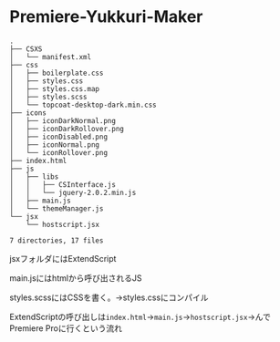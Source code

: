# Premiere-Yukkuri-Maker

```
.
├── CSXS
│   └── manifest.xml
├── css
│   ├── boilerplate.css
│   ├── styles.css
│   ├── styles.css.map
│   ├── styles.scss
│   └── topcoat-desktop-dark.min.css
├── icons
│   ├── iconDarkNormal.png
│   ├── iconDarkRollover.png
│   ├── iconDisabled.png
│   ├── iconNormal.png
│   └── iconRollover.png
├── index.html
├── js
│   ├── libs
│   │   ├── CSInterface.js
│   │   └── jquery-2.0.2.min.js
│   ├── main.js
│   └── themeManager.js
└── jsx
    └── hostscript.jsx

7 directories, 17 files

```

jsxフォルダにはExtendScript

main.jsにはhtmlから呼び出されるJS

styles.scssにはCSSを書く。→styles.cssにコンパイル

ExtendScriptの呼び出しは`index.html`→`main.js`→`hostscript.jsx`→んでPremiere Proに行くという流れ
